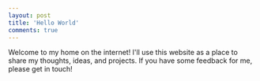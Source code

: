 ```yaml
---
layout: post
title: 'Hello World'
comments: true
---
```

<p>Welcome to my home on the internet! I'll use this website as a place to share my thoughts, ideas, and projects. If you have some feedback for me, please get in touch!</p>
